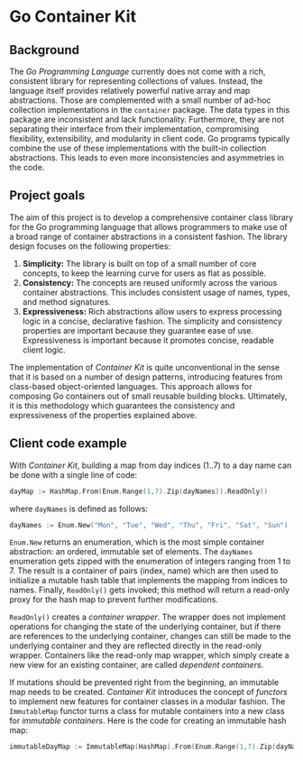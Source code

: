 # Go Container Kit

## Background

The _Go Programming Language_ currently does not come with a rich, consistent library for representing collections of values. Instead, the language itself provides relatively powerful native array and map abstractions. Those are complemented with a small number of ad-hoc collection implementations in the `container` package. The data types in this package are inconsistent and lack functionality. Furthermore, they are not separating their interface from their implementation, compromising flexibility, extensibility, and modularity in client code. Go programs typically combine the use of these implementations with the built-in collection abstractions. This leads to even more inconsistencies and asymmetries in the code.

## Project goals

The aim of this project is to develop a comprehensive container class library for the Go programming language that allows programmers to make use of a broad range of container abstractions in a consistent fashion. The library design focuses on the following properties:

1. **Simplicity:** The library is built on top of a small number of core concepts, to keep the learning curve for users as flat as possible.
2. **Consistency:** The concepts are reused uniformly across the various container abstractions. This includes consistent usage of names, types, and method signatures.
3. **Expressiveness:** Rich abstractions allow users to express processing logic in a concise, declarative fashion.
The simplicity and consistency properties are important because they guarantee ease of use. Expressiveness is important because it promotes concise, readable client logic.

The implementation of _Container Kit_ is quite unconventional in the sense that it is based on a number of design patterns, introducing features from class-based object-oriented languages. This approach allows for composing Go containers out of small reusable building blocks. Ultimately, it is this methodology which guarantees the consistency and expressiveness of the properties explained above.

## Client code example

With _Container Kit_, building a map from day indices (1..7) to a day name can be done with a single line of code:

```go
dayMap := HashMap.From(Enum.Range(1,7).Zip(dayNames)).ReadOnly()
```

where `dayNames` is defined as follows:

```go
dayNames := Enum.New("Mon", "Tue", "Wed", "Thu", "Fri", "Sat", "Sun")
```

`Enum.New` returns an enumeration, which is the most simple container abstraction: an ordered, immutable set of elements. The `dayNames` enumeration gets zipped with the enumeration of integers ranging from 1 to 7. The result is a container of pairs (index, name) which are then used to initialize a mutable hash table that implements the mapping from indices to names. Finally, `ReadOnly()` gets invoked; this method will return a read-only proxy for the hash map to prevent further modifications.

`ReadOnly()` creates a _container wrapper_. The wrapper does not implement operations for changing the state of the underlying container, but if there are references to the underlying container, changes can still be made to the underlying container and they are reflected directly in the read-only wrapper. Containers like the read-only map wrapper, which simply create a new view for an existing container, are called _dependent containers_.

If mutations should be prevented right from the beginning, an immutable map needs to be created. _Container Kit_ introduces the concept of _functors_ to implement new features for container classes in a modular fashion. The `ImmutableMap` functor turns a class for mutable containers into a new class for _immutable containers_. Here is the code for creating an immutable hash map:

```go
immutableDayMap := ImmutableMap(HashMap).From(Enum.Range(1,7).Zip(dayNames))
```
